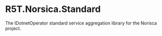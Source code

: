 # R5T.Norsica.Standard
The IDotnetOperator standard service aggregation library for the Norisca project.
